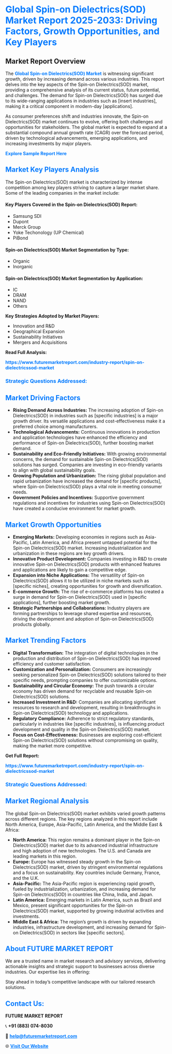 <h1 style="color: #007BFF;">Global Spin-on Dielectrics(SOD) Market Report 2025-2033: Driving Factors, Growth Opportunities, and Key Players</h1>

<section id="overview">
<h2>Market Report Overview</h2>
<p>The <a href="https://www.futuremarketreport.com/industry-report/spin-on-dielectricssod-market" style="color: #007BFF; text-decoration: none;"><strong>Global Spin-on Dielectrics(SOD) Market</strong></a> is witnessing significant growth, driven by increasing demand across various industries. This report delves into the key aspects of the Spin-on Dielectrics(SOD) market, providing a comprehensive analysis of its current status, future potential, and challenges. The demand for Spin-on Dielectrics(SOD) has surged due to its wide-ranging applications in industries such as [insert industries], making it a critical component in modern-day [applications].</p>
<p>As consumer preferences shift and industries innovate, the Spin-on Dielectrics(SOD) market continues to evolve, offering both challenges and opportunities for stakeholders. The global market is expected to expand at a substantial compound annual growth rate (CAGR) over the forecast period, driven by technological advancements, emerging applications, and increasing investments by major players.</p>
</section>

<section id="overview">
<p><a href="https://www.futuremarketreport.com/request-sample/reportId=76761" style="color: #007BFF; text-decoration: none;"><strong>Explore Sample Report Here</strong></a></p>
</section>

<section id="key-players">
<h2 style="color: #007BFF;">Market Key Players Analysis</h2>
<p>The Spin-on Dielectrics(SOD) market is characterized by intense competition among key players striving to capture a larger market share. Some of the leading companies in the market include:</p>
<h4>Key Players Covered in the Spin-on Dielectrics(SOD) Report:</h4>
<ul><li>Samsung SDI</li><li>Dupont</li><li>Merck Group</li><li>Yoke Techonology (UP Chemical)</li><li>PiBond</li></ul>
<h4>Spin-on Dielectrics(SOD) Market Segmentation by Type:</h4>
<ul><li>Organic</li><li>Inorganic</li></ul>

<h4>Spin-on Dielectrics(SOD) Market Segmentation by Application:</h4>
<ul><li>IC</li><li>DRAM</li><li>NAND</li><li>Others</li></ul>
<p><strong>Key Strategies Adopted by Market Players:</strong></p>
<ul>
<li>Innovation and R&D</li>
<li>Geographical Expansion</li>
<li>Sustainability Initiatives</li>
<li>Mergers and Acquisitions</li>
</ul>
</section>

<section>
<p><strong>Read Full Analysis: </strong></p><a href="https://www.futuremarketreport.com/industry-report/spin-on-dielectricssod-market" style="color: #007BFF; text-decoration: none;"><strong>https://www.futuremarketreport.com/industry-report/spin-on-dielectricssod-market</strong></a>
<h3 style="color: #007BFF;">Strategic Questions Addressed:</h3>
</section>

<section id="driving-factors">
<h2 style="color: #007BFF;">Market Driving Factors</h2>
<ul>
<li><strong>Rising Demand Across Industries:</strong> The increasing adoption of Spin-on Dielectrics(SOD) in industries such as [specific industries] is a major growth driver. Its versatile applications and cost-effectiveness make it a preferred choice among manufacturers.</li>
<li><strong>Technological Advancements:</strong> Continuous innovations in production and application technologies have enhanced the efficiency and performance of Spin-on Dielectrics(SOD), further boosting market demand.</li>
<li><strong>Sustainability and Eco-Friendly Initiatives:</strong> With growing environmental concerns, the demand for sustainable Spin-on Dielectrics(SOD) solutions has surged. Companies are investing in eco-friendly variants to align with global sustainability goals.</li>
<li><strong>Growing Population and Urbanization:</strong> The rising global population and rapid urbanization have increased the demand for [specific products], where Spin-on Dielectrics(SOD) plays a vital role in meeting consumer needs.</li>
<li><strong>Government Policies and Incentives:</strong> Supportive government regulations and incentives for industries using Spin-on Dielectrics(SOD) have created a conducive environment for market growth.</li>
</ul>
</section>

<section id="growth-opportunities">
<h2 style="color: #007BFF;">Market Growth Opportunities</h2>
<ul>
<li><strong>Emerging Markets:</strong> Developing economies in regions such as Asia-Pacific, Latin America, and Africa present untapped potential for the Spin-on Dielectrics(SOD) market. Increasing industrialization and urbanization in these regions are key growth drivers.</li>
<li><strong>Innovative Product Development:</strong> Companies investing in R&D to create innovative Spin-on Dielectrics(SOD) products with enhanced features and applications are likely to gain a competitive edge.</li>
<li><strong>Expansion into Niche Applications:</strong> The versatility of Spin-on Dielectrics(SOD) allows it to be utilized in niche markets such as [specific niches], creating opportunities for growth and diversification.</li>
<li><strong>E-commerce Growth:</strong> The rise of e-commerce platforms has created a surge in demand for Spin-on Dielectrics(SOD) used in [specific applications], further boosting market growth.</li>
<li><strong>Strategic Partnerships and Collaborations:</strong> Industry players are forming partnerships to leverage shared expertise and resources, driving the development and adoption of Spin-on Dielectrics(SOD) products globally.</li>
</ul>
</section>

<section id="trending-factors">
<h2 style="color: #007BFF;">Market Trending Factors</h2>
<ul>
<li><strong>Digital Transformation:</strong> The integration of digital technologies in the production and distribution of Spin-on Dielectrics(SOD) has improved efficiency and customer satisfaction.</li>
<li><strong>Customization and Personalization:</strong> Consumers are increasingly seeking personalized Spin-on Dielectrics(SOD) solutions tailored to their specific needs, prompting companies to offer customizable options.</li>
<li><strong>Sustainability and Circular Economy:</strong> The push towards a circular economy has driven demand for recyclable and reusable Spin-on Dielectrics(SOD) solutions.</li>
<li><strong>Increased Investment in R&D:</strong> Companies are allocating significant resources to research and development, resulting in breakthroughs in Spin-on Dielectrics(SOD) technology and applications.</li>
<li><strong>Regulatory Compliance:</strong> Adherence to strict regulatory standards, particularly in industries like [specific industries], is influencing product development and quality in the Spin-on Dielectrics(SOD) market.</li>
<li><strong>Focus on Cost-Effectiveness:</strong> Businesses are exploring cost-efficient Spin-on Dielectrics(SOD) solutions without compromising on quality, making the market more competitive.</li>
</ul>
</section>

<section>
<p><strong>Get Full Report: </strong></p><a href="https://www.futuremarketreport.com/industry-report/spin-on-dielectricssod-market" style="color: #007BFF; text-decoration: none;"><strong>https://www.futuremarketreport.com/industry-report/spin-on-dielectricssod-market</strong></a>
<h3 style="color: #007BFF;">Strategic Questions Addressed:</h3>
</section>


<section id="regional-analysis">
<h2 style="color: #007BFF;">Market Regional Analysis</h2>
<p>The global Spin-on Dielectrics(SOD) market exhibits varied growth patterns across different regions. The key regions analyzed in this report include North America, Europe, Asia-Pacific, Latin America, and the Middle East & Africa:</p>
<ul>
<li><strong>North America:</strong> This region remains a dominant player in the Spin-on Dielectrics(SOD) market due to its advanced industrial infrastructure and high adoption of new technologies. The U.S. and Canada are leading markets in this region.</li>
<li><strong>Europe:</strong> Europe has witnessed steady growth in the Spin-on Dielectrics(SOD) market, driven by stringent environmental regulations and a focus on sustainability. Key countries include Germany, France, and the U.K.</li>
<li><strong>Asia-Pacific:</strong> The Asia-Pacific region is experiencing rapid growth, fueled by industrialization, urbanization, and increasing demand for Spin-on Dielectrics(SOD) in countries like China, India, and Japan.</li>
<li><strong>Latin America:</strong> Emerging markets in Latin America, such as Brazil and Mexico, present significant opportunities for the Spin-on Dielectrics(SOD) market, supported by growing industrial activities and investments.</li>
<li><strong>Middle East & Africa:</strong> The region’s growth is driven by expanding industries, infrastructure development, and increasing demand for Spin-on Dielectrics(SOD) in sectors like [specific sectors].</li>
</ul>
</section>

<footer>
<h2 style="color: #007BFF;">About FUTURE MARKET REPORT</h2>
<p>We are a trusted name in market research and advisory services, delivering actionable insights and strategic support to businesses across diverse industries. Our expertise lies in offering:</p>

<p>Stay ahead in today’s competitive landscape with our tailored research solutions.</p>

<h2 style="color: #007BFF;">Contact Us:</h2>
<p><strong>FUTURE MARKET REPORT</strong></p>
<p>📞 <strong>+91 (883) 074-8030</strong></p>
<p>📧 <strong><a href="mailto:help@futuremarketreport.com" style="color: #007BFF;">help@futuremarketreport.com</a></strong></p>
<p>🌐 <strong><a href="https://www.futuremarketreport.com/" style="color: #007BFF;">Visit Our Website</a></strong></p>
</footer>